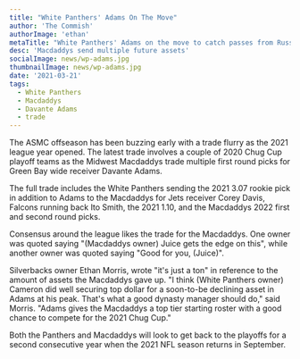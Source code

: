 ```yaml
---
title: "White Panthers' Adams On The Move"
author: 'The Commish'
authorImage: 'ethan'
metaTitle: "White Panthers' Adams on the move to catch passes from Russell Wilson"
desc: 'Macdaddys send multiple future assets'
socialImage: news/wp-adams.jpg
thumbnailImage: news/wp-adams.jpg
date: '2021-03-21'
tags:
  - White Panthers
  - Macdaddys
  - Davante Adams
  - trade
---
```


The ASMC offseason has been buzzing early with a trade flurry as the 2021 league year opened. The latest trade involves a couple of 2020 Chug Cup playoff teams as the Midwest Macdaddys trade multiple first round picks for Green Bay wide receiver Davante Adams.

The full trade includes the White Panthers sending the 2021 3.07 rookie pick in addition to Adams to the Macdaddys for Jets receiver Corey Davis, Falcons running back Ito Smith, the 2021 1.10, and the Macdaddys 2022 first and second round picks.

Consensus around the league likes the trade for the Macdaddys. One owner was quoted saying "(Macdaddys owner) Juice gets the edge on this", while another owner was quoted saying "Good for you, (Juice)".

Silverbacks owner Ethan Morris, wrote "it's just a ton" in reference to the amount of assets the Macdaddys gave up. "I think (White Panthers owner) Cameron did well securing top dollar for a soon-to-be declining asset in Adams at his peak. That's what a good dynasty manager should do," said Morris. "Adams gives the Macdaddys a top tier starting roster with a good chance to compete for the 2021 Chug Cup."

Both the Panthers and Macdaddys will look to get back to the playoffs for a second consecutive year when the 2021 NFL season returns in September.

